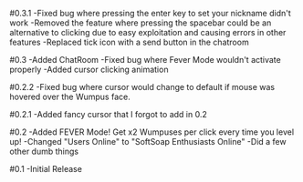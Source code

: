 #0.3.1
-Fixed bug where pressing the enter key to set your nickname didn't work
-Removed the feature where pressing the spacebar could be an alternative to clicking due to easy exploitation and causing errors in other features
-Replaced tick icon with a send button in the chatroom

#0.3
-Added ChatRoom
-Fixed bug where Fever Mode wouldn't activate properly
-Added cursor clicking animation

#0.2.2
-Fixed bug where cursor would change to default if mouse was hovered over the Wumpus face.

#0.2.1
-Added fancy cursor that I forgot to add in 0.2

#0.2
-Added FEVER Mode! Get x2 Wumpuses per click every time you level up!
-Changed "Users Online" to "SoftSoap Enthusiasts Online"
-Did a few other dumb things

#0.1
-Initial Release